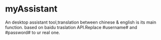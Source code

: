# myAssistant
An desktop assistant tool,translation between chinese &amp; english is its main function.
based on baidu traslation API.Replace  #username# and #password# to ur real one.
